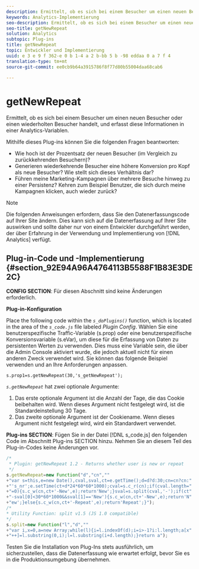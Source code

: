 ```yaml
---
description: Ermittelt, ob es sich bei einem Besucher um einen neuen Besucher oder einen wiederholten Besucher handelt, und erfasst diese Informationen in einer Analytics-Variablen.
keywords: Analytics-Implementierung
seo-description: Ermittelt, ob es sich bei einem Besucher um einen neuen Besucher oder einen wiederholten Besucher handelt, und erfasst diese Informationen in einer Analytics-Variablen.
seo-title: getNewRepeat
solution: Analytics
subtopic: Plug-ins
title: getNewRepeat
topic: Entwickler und Implementierung
uuid: e 3 e 9 f 362-e 0 b 1-4 a 2 b-bb 5 b -98 eddaa 0 a 7 f 4
translation-type: tm+mt
source-git-commit: ee0cb9b64a3915786f8f77d80b55004daa68cab6

---
```



# getNewRepeat

Ermittelt, ob es sich bei einem Besucher um einen neuen Besucher oder einen wiederholten Besucher handelt, und erfasst diese Informationen in einer Analytics-Variablen.

Mithilfe dieses Plug-ins können Sie die folgenden Fragen beantworten:

* Wie hoch ist der Prozentsatz der neuen Besucher (im Vergleich zu zurückkehrenden Besuchern)?
* Generieren wiederkehrende Besucher eine höhere Konversion pro Kopf als neue Besucher? Wie stellt sich dieses Verhältnis dar?
* Führen meine Marketing-Kampagnen über mehrere Besuche hinweg zu einer Persistenz? Kehren zum Beispiel Benutzer, die sich durch meine Kampagnen klicken, auch wieder zurück?

>[!NOTE]
>
>Die folgenden Anweisungen erfordern, dass Sie den Datenerfassungscode auf Ihrer Site ändern. Dies kann sich auf die Datenerfassung auf Ihrer Site auswirken und sollte daher nur von einem Entwickler durchgeführt werden, der über Erfahrung in der Verwendung und Implementierung von [!DNL Analytics] verfügt.

## Plug-in-Code und -Implementierung {#section_92E94A96A4764113B5588F1B83E3DE2C}

**CONFIG SECTION**: Für diesen Abschnitt sind keine Änderungen erforderlich.

**Plug-in-Konfiguration**

Place the following code within the *`s_doPlugins()`* function, which is located in the area of the *`s_code.js`* file labeled *Plugin Config*. Wählen Sie eine benutzerspezifische Traffic-Variable (s.prop) oder eine benutzerspezifische Konversionsvariable (s.eVar), um diese für die Erfassung von Daten zu persistenten Werten zu verwenden. Dies muss eine Variable sein, die über die Admin Console aktiviert wurde, die jedoch aktuell nicht für einen anderen Zweck verwendet wird. Sie können das folgende Beispiel verwenden und an Ihre Anforderungen anpassen.

`s.prop1=s.getNewRepeat(30,'s_getNewRepeat');`

*`s.getNewRepeat`* hat zwei optionale Argumente:

1. Das erste optionale Argument ist die Anzahl der Tage, die das Cookie beibehalten wird. Wenn dieses Argument nicht festgelegt wird, ist die Standardeinstellung 30 Tage.
1. Das zweite optionale Argument ist der Cookiename. Wenn dieses Argument nicht festgelegt wird, wird ein Standardwert verwendet.

**Plug-ins SECTION**: Fügen Sie in der Datei [!DNL s_code.js] den folgenden Code im Abschnitt Plug-ins SECTION hinzu. Nehmen Sie an diesem Teil des Plug-in-Codes keine Änderungen vor.

```js
/* 
 * Plugin: getNewRepeat 1.2 - Returns whether user is new or repeat 
 */ 
s.getNewRepeat=new Function("d","cn","" 
+"var s=this,e=new Date(),cval,sval,ct=e.getTime();d=d?d:30;cn=cn?cn:" 
+"'s_nr';e.setTime(ct+d*24*60*60*1000);cval=s.c_r(cn);if(cval.length=" 
+"=0){s.c_w(cn,ct+'-New',e);return'New';}sval=s.split(cval,'-');if(ct" 
+"-sval[0]<30*60*1000&&sval[1]=='New'){s.c_w(cn,ct+'-New',e);return'N" 
+"ew';}else{s.c_w(cn,ct+'-Repeat',e);return'Repeat';}"); 
/* 
* Utility Function: split v1.5 (JS 1.0 compatible) 
*/ 
s.split=new Function("l","d","" 
+"var i,x=0,a=new Array;while(l){i=l.indexOf(d);i=i>-1?i:l.length;a[x" 
+"++]=l.substring(0,i);l=l.substring(i+d.length);}return a");
```

Testen Sie die Installation von Plug-Ins stets ausführlich, um sicherzustellen, dass die Datenerfassung wie erwartet erfolgt, bevor Sie es in die Produktionsumgebung übernehmen.
